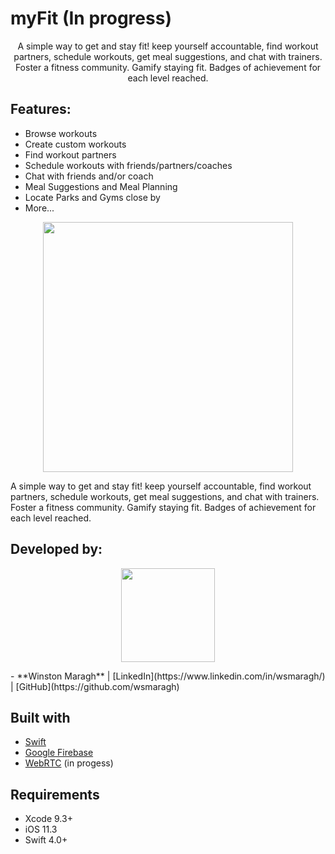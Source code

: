 # myFit (In progress)
<a>
    <p align="center">  A simple way to get and stay fit! keep yourself accountable, find workout partners, schedule workouts, get meal suggestions, and chat with trainers. Foster a fitness community. Gamify staying fit. Badges of achievement for each level reached. 
    </p> 
</a>

## Features:
* Browse workouts
* Create custom workouts
* Find workout partners
* Schedule workouts with friends/partners/coaches
* Chat with friends and/or coach
* Meal Suggestions and Meal Planning
* Locate Parks and Gyms close by
* More...

<p align="center">
  <img src = ""https://i.imgur.com/J5ctv0Km.jpg" width=400>
</p>

A simple way to get and stay fit! keep yourself accountable, find workout partners, schedule workouts, get meal suggestions, and chat with trainers. Foster a fitness community. Gamify staying fit. Badges of achievement for each level reached.


## Developed by:
<p align="center">
   <img src = "https://i.imgur.com/N3G0BEJ.gif" width=150>
</p>
- **Winston Maragh** | [LinkedIn](https://www.linkedin.com/in/wsmaragh/) |  [GitHub](https://github.com/wsmaragh)


## Built with 
- [Swift](https://developer.apple.com/swift/)
- [Google Firebase](https://firebase.google.com/)
- [WebRTC](https://developer.apple.com/swift/) (in progess)


## Requirements
- Xcode 9.3+
- iOS 11.3
- Swift 4.0+

